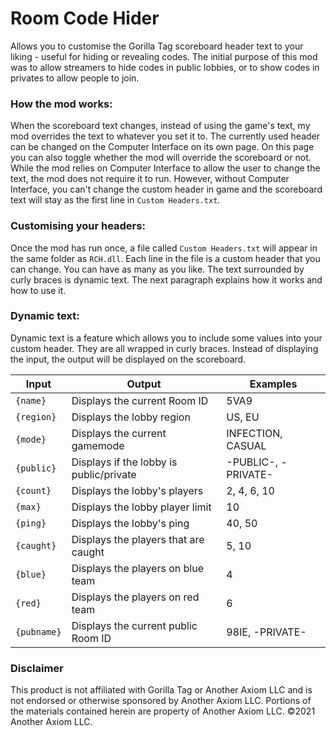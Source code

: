 # Room Code Hider
Allows you to customise the Gorilla Tag scoreboard header text to your liking - useful for hiding or revealing codes.
The initial purpose of this mod was to allow streamers to hide codes in public lobbies, or to show codes in privates to allow people to join.

### How the mod works:
When the scoreboard text changes, instead of using the game's text, my mod overrides the text to whatever you set it to. The currently used header can be changed on the Computer Interface on its own page. On this page you can also toggle whether the mod will override the scoreboard or not. While the mod relies on Computer Interface to allow the user to change the text, the mod does not require it to run. However, without Computer Interface, you can't change the custom header in game and the scoreboard text will stay as the first line in `Custom Headers.txt`.

### Customising your headers:
Once the mod has run once, a file called `Custom Headers.txt` will appear in the same folder as `RCH.dll`. Each line in the file is a custom header that you can change. You can have as many as you like. The text surrounded by curly braces is dynamic text. The next paragraph explains how it works and how to use it.

### Dynamic text:
Dynamic text is a feature which allows you to include some values into your custom header. They are all wrapped in curly braces. Instead of displaying the input, the output will be displayed on the scoreboard.

| Input | Output | Examples |
| ------------- | ------------- | ------------- |
| `{name}` | Displays the current Room ID | 5VA9 |
| `{region}` | Displays the lobby region | US, EU |
| `{mode}` | Displays the current gamemode | INFECTION, CASUAL |
| `{public}` | Displays if the lobby is public/private | -PUBLIC-, -PRIVATE- |
| `{count}` | Displays the lobby's players | 2, 4, 6, 10 |
| `{max}` | Displays the lobby player limit | 10 |
| `{ping}` | Displays the lobby's ping | 40, 50 |
| `{caught}` | Displays the players that are caught | 5, 10 |
| `{blue}` | Displays the players on blue team | 4 |
| `{red}` | Displays the players on red team | 6 |
| `{pubname}` | Displays the current public Room ID | 98IE, -PRIVATE- |

### Disclaimer
This product is not affiliated with Gorilla Tag or Another Axiom LLC and is not endorsed or otherwise sponsored by Another Axiom LLC. Portions of the materials contained herein are property of Another Axiom LLC. ©2021 Another Axiom LLC.